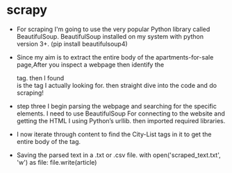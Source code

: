 # scrapy


* For  scraping I'm  going to use the very popular Python library called BeautifulSoup.
  BeautifulSoup installed on my system with python version 3+. (pip install beautifulsoup4)

* Since my aim is to extract the entire body of the apartments-for-sale page,After you inspect a webpage then  identify the <div> tag. 
  then I found   <div class="Grid-Cell w(100%)"> </div> is the tag I actually  looking for. then  straight dive into the code and do scraping!

* step three I begin parsing the webpage and searching for the specific elements. I need  to use BeautifulSoup For connecting to the website and getting the HTML I using Python’s urllib. then imported required libraries.

* I now iterate through content to find  the City-List tags in it to get the entire body of the tag.

* Saving the parsed text in a .txt or .csv file. with open('scraped_text.txt', 'w') as file: file.write(article)

